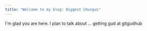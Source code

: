 ```yaml
---
title: "Welcome to my blog: Biggest Chungus"
---
```


I'm glad you are here. I plan to talk about ... getting gud at gitgudhub

